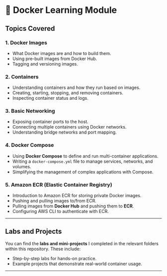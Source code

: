 # 🐳  Docker Learning Module


## Topics Covered

### 1. **Docker Images**
- What Docker images are and how to build them.
- Using pre-built images from Docker Hub.
- Tagging and versioning images.

### 2. **Containers**
- Understanding containers and how they run based on images.
- Creating, starting, stopping, and removing containers.
- Inspecting container status and logs.

### 3. **Basic Networking**
- Exposing container ports to the host.
- Connecting multiple containers using Docker networks.
- Understanding bridge networks and port mapping.

### 4. **Docker Compose**
- Using **Docker Compose** to define and run multi-container applications.
- Writing a `docker-compose.yml` file to manage services, networks, and volumes.
- Simplifying the management of complex applications with Compose.

### 5. **Amazon ECR (Elastic Container Registry)**
- Introduction to Amazon ECR for storing private Docker images.
- Pushing and pulling images to/from ECR.
- Pulling images from **Docker Hub** and pushing them to **ECR**.
- Configuring AWS CLI to authenticate with ECR.

---

## Labs and Projects

You can find the **labs and mini-projects** I completed in the relevant folders within this repository. These include:
- Step-by-step labs for hands-on practice.
- Example projects that demonstrate real-world container usage.

---